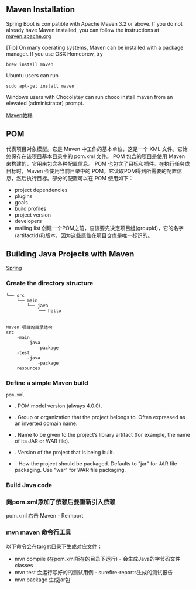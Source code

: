 ## Maven Installation

Spring Boot is compatible with Apache Maven 3.2 or above. If you do not already have Maven installed, you can follow the instructions at [maven.apache.org](https://maven.apache.org/)

[Tip]
On many operating systems, Maven can be installed with a package manager. 
If you use OSX Homebrew, try 
```
brew install maven
```
Ubuntu users can run 
```
sudo apt-get install maven
```
Windows users with Chocolatey can run 
choco install maven from an elevated (administrator) prompt.


[Maven教程](https://www.yiibai.com/maven/)
## POM
代表项目对象模型。它是 Maven 中工作的基本单位，这是一个 XML 文件。它始终保存在该项目基本目录中的 pom.xml 文件。
POM 包含的项目是使用 Maven 来构建的，它用来包含各种配置信息。
POM 也包含了目标和插件。在执行任务或目标时，Maven 会使用当前目录中的 POM。它读取POM得到所需要的配置信息，然后执行目标。部分的配置可以在 POM 使用如下：
* project dependencies
* plugins
* goals
* build profiles
* project version
* developers
* mailing list
创建一个POM之前，应该要先决定项目组(groupId)，它的名字(artifactId)和版本，因为这些属性在项目仓库是唯一标识的。

## Building Java Projects with Maven
[Spring](https://spring.io/guides/gs/maven/)

### Create the directory structure
```
└── src
    └── main
        └── java
            └── hello


Maven 项目的目录结构
src
	-main 
		-java
			-package
	-test
		-java
			-package
	resources
```

### Define a simple Maven build
```
pom.xml

```
* <modelVersion>. POM model version (always 4.0.0).

* <groupId>. Group or organization that the project belongs to. Often expressed as an inverted domain name.

* <artifactId>. Name to be given to the project’s library artifact (for example, the name of its JAR or WAR file).

* <version>. Version of the project that is being built.

* <packaging> - How the project should be packaged. Defaults to "jar" for JAR file packaging. Use "war" for WAR file packaging.

### Build Java code

### 向pom.xml添加了依赖后要重新引入依赖
pom.xml 右击 Maven - Reimport

### mvn maven 命令行工具
以下命令会在target目录下生成对应文件： 
* mvn compile (在pom.xml所在的目录下运行) - 会生成Java的字节码文件classes
* mvn test 会运行写好的的测试用例 - surefire-reports生成的测试报告
* mvn package 生成jar包


